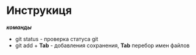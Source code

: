 # Инструкиця
***команды***
* git status - проверка статуса git
* git add + **Tab** - добавления сохранения, **Tab** перебор имен файлов    
  